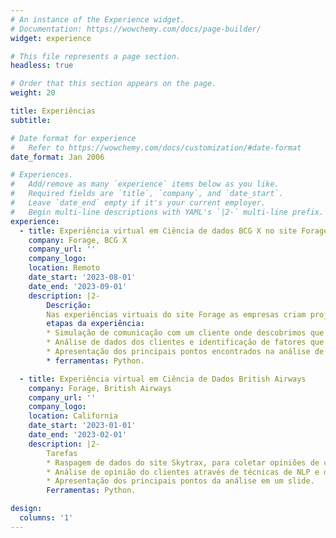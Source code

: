 ```yaml
---
# An instance of the Experience widget.
# Documentation: https://wowchemy.com/docs/page-builder/
widget: experience

# This file represents a page section.
headless: true

# Order that this section appears on the page.
weight: 20

title: Experiências
subtitle:

# Date format for experience
#   Refer to https://wowchemy.com/docs/customization/#date-format
date_format: Jan 2006

# Experiences.
#   Add/remove as many `experience` items below as you like.
#   Required fields are `title`, `company`, and `date_start`.
#   Leave `date_end` empty if it's your current employer.
#   Begin multi-line descriptions with YAML's `|2-` multi-line prefix.
experience:
  - title: Experiência virtual em Ciência de dados BCG X no site Forage
    company: Forage, BCG X
    company_url: ''
    company_logo: 
    location: Remoto
    date_start: '2023-08-01'
    date_end: '2023-09-01'
    description: |2-
        Descrição:
        Nas experiências virtuais do site Forage as empresas criam projetos que simulam um trabalho real na empresa com algumas tarefas, após fazer uma tarefa e entregar o site retorna uma resposta modelo para a tarefa que a empresa esperaria receber em um cenário real.
        etapas da experiência:
        * Simulação de comunicação com um cliente onde descobrimos que o cliente tinha um problema de alta taxa de Churn, logo após solicitação de dados importantes sobre o cliente para resolver o problema. 
        * Análise de dados dos clientes e identificação de fatores que aumentavam a probabilidade de churn do cliente(regressão logística e arvore de decisão).
        * Apresentação dos principais pontos encontrados na análise de dados em um Power Point/ executive summary.
        * ferramentas: Python.

  - title: Experiência virtual em Ciência de Dados British Airways
    company: Forage, British Airways
    company_url: ''
    company_logo: 
    location: California
    date_start: '2023-01-01'
    date_end: '2023-02-01'
    description: |2-
        Tarefas
        * Raspagem de dados do site Skytrax, para coletar opiniões de clientes da British Airways
        * Análise de opinião do clientes através de técnicas de NLP e do ranking 5 estrelas dos serviços.
        * Apresentação dos principais pontos da análise em um slide.
        Ferramentas: Python.

design:
  columns: '1'
---
```

